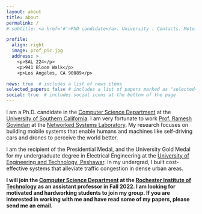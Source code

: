 ```yaml
---
layout: about
title: about
permalink: /
# subtitle: <a href='#'>PhD candidate</a>. University . Contacts. Moto. Etc.

profile:
  align: right
  image: prof_pic.jpg
  address: >
    <p>SAL 224</p>
    <p>941 Bloom Walk</p>
    <p>Los Angeles, CA 90089</p>

news: true  # includes a list of news items
selected_papers: false # includes a list of papers marked as "selected={true}"
social: true  # includes social icons at the bottom of the page
---
```


I am a Ph.D. candidate in the [Computer Science Department](https://www.cs.usc.edu/) at the [University of Southern California](https://www.usc.edu/). I am very fortunate to work [Prof. Ramesh Govindan](https://govindan.usc.edu/) at the [Networked Systems Laboratory](https://nsl.usc.edu/). My research focuses on building mobile systems that enable humans and machines like self-driving cars and drones to perceive the world better.

I am the recipient of the Presidential Medal, and the University Gold Medal for my undergraduate degree in Electrical Engineering at the [University of Engineering and Technology, Peshawar](https://www.uetpeshawar.edu.pk/). In my undergrad, I built cost-effective systems that alleviate traffic congestion in dense urban areas.

**I will join the [Computer Science Department](https://www.rit.edu/computing/department-computer-science) at the [Rochester Institute of Technology](https://www.rit.edu/) as an assistant professor in Fall 2022. I am looking for motivated and hardworking students to join my group. If you are interested in working with me and have read some of my papers, please send me an email.**